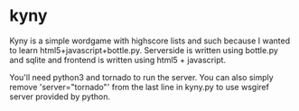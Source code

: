 kyny
====

Kyny is a simple wordgame with highscore lists and such because I wanted to learn html5+javascript+bottle.py. Serverside is written using bottle.py and sqlite and frontend is written using html5 + javascript.

You'll need python3 and tornado to run the server. You can also simply remove 'server="tornado"' from the last line in kyny.py to use wsgiref server provided by python.
